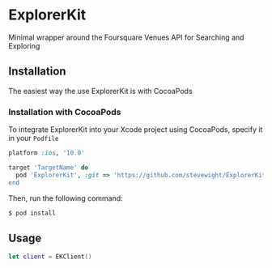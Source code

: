 # ExplorerKit
Minimal wrapper around the Foursquare Venues API for Searching and Exploring

## Installation
The easiest way the use ExplorerKit is with CocoaPods

### Installation with CocoaPods
To integrate ExplorerKit into your Xcode project using CocoaPods, specify it in your `Podfile`

```ruby
platform :ios, '10.0'

target 'TargetName' do
  pod 'ExplorerKit', :git => 'https://github.com/stevewight/ExplorerKit.git
end
```

Then, run the following command:

```bash
$ pod install
```

## Usage
```swift
let client = EKClient()
```
